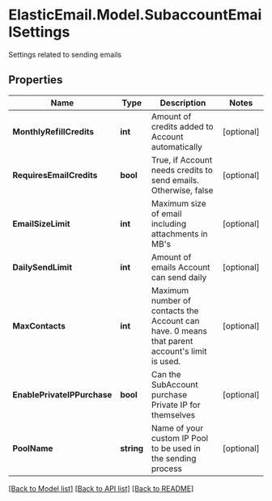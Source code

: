 # ElasticEmail.Model.SubaccountEmailSettings
Settings related to sending emails

## Properties

Name | Type | Description | Notes
------------ | ------------- | ------------- | -------------
**MonthlyRefillCredits** | **int** | Amount of credits added to Account automatically | [optional] 
**RequiresEmailCredits** | **bool** | True, if Account needs credits to send emails. Otherwise, false | [optional] 
**EmailSizeLimit** | **int** | Maximum size of email including attachments in MB&#39;s | [optional] 
**DailySendLimit** | **int** | Amount of emails Account can send daily | [optional] 
**MaxContacts** | **int** | Maximum number of contacts the Account can have. 0 means that parent account&#39;s limit is used. | [optional] 
**EnablePrivateIPPurchase** | **bool** | Can the SubAccount purchase Private IP for themselves | [optional] 
**PoolName** | **string** | Name of your custom IP Pool to be used in the sending process | [optional] 

[[Back to Model list]](../README.md#documentation-for-models) [[Back to API list]](../README.md#documentation-for-api-endpoints) [[Back to README]](../README.md)

